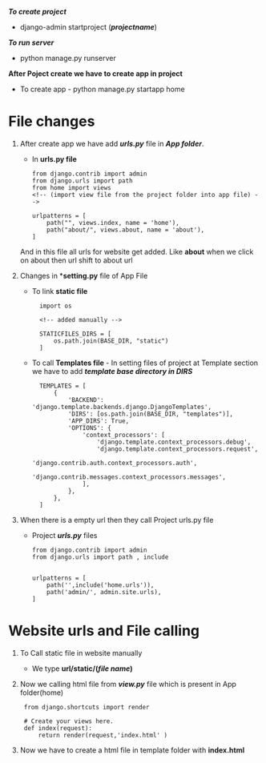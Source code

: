 ***To create project***

- django-admin startproject (***projectname***)

***To run server***

- python manage.py runserver

**After Poject create we have to create app in project**

- To create app - python manage.py startapp home


# File changes


1. After create app we have add ***urls.py*** file in ***App folder***. 

    -   In **urls.py file**

            from django.contrib import admin
            from django.urls import path
            from home import views 
            <!-- (import view file from the project folder into app file) -->

            urlpatterns = [ 
                path("", views.index, name = 'home'),
                path("about/", views.about, name = 'about'),
            ]
    And in this file all urls for website get added. Like **about** when we click on about then url shift to about url

2. Changes in ***setting.py** file of App File

    - To link **static file**
        
            import os

            <!-- added manually -->

            STATICFILES_DIRS = [
                os.path.join(BASE_DIR, "static")
            ]
    - To call **Templates file** - In setting files of project at Template section we have to add ***template base directory in DIRS***

            TEMPLATES = [
                {
                    'BACKEND': 'django.template.backends.django.DjangoTemplates',
                    'DIRS': [os.path.join(BASE_DIR, "templates")],
                    'APP_DIRS': True,
                    'OPTIONS': {
                        'context_processors': [
                            'django.template.context_processors.debug',
                            'django.template.context_processors.request',
                            'django.contrib.auth.context_processors.auth',
                            'django.contrib.messages.context_processors.messages',
                        ],
                    },
                },
            ]



3. When there is a empty url then they call Project urls.py file

    -   Project ***urls.py*** files
            <!-- by defalut admin url is present and if we want to enter any url to work as default urls we have to add here -->

            from django.contrib import admin
            from django.urls import path , include


            urlpatterns = [
                path('',include('home.urls')),
                path('admin/', admin.site.urls),
            ]


# Website urls and File calling

1. To Call static file in website manually

    - We type **url/static/(***file name***)**

2. Now we calling html file from ***view.py*** file which is present in App folder(home)

        from django.shortcuts import render

        # Create your views here.
        def index(request):
            return render(request,'index.html' )
    
    <!-- they return the html file which is present in template file with name of index.html -->

3. Now we have to create a html file in template folder with **index.html**
